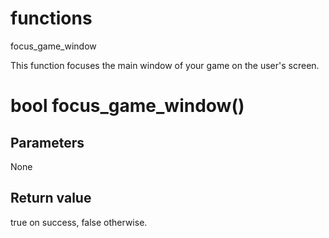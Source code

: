 # functions

focus_game_window




This function focuses the main window of your game on the user's screen.


# bool focus_game_window()

## Parameters

None

## Return value

true on success, false otherwise.
